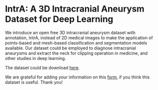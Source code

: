 # IntrA: A 3D Intracranial Aneurysm Dataset for Deep Learning

We introduce an open free 3D intracranial aneurysm dataset with annotation, IntrA, instead of 2D medical images to make the application of points-based and mesh-based classification and segmentation models available. Our dataset could be employed to diagnose intracranial aneurysms and extract the neck for clipping operation in medicine, and other studies in deep learning.

The dataset could be download [here](https://drive.google.com/open?id=1QIKznnjWpbNPalYAzTq8ETwQeNZU0RdS).

We are grateful for adding your information on this [form](https://forms.gle/Ae2FFZLjYKVxKzas5), if you think this dataset is useful.
Thank you!
